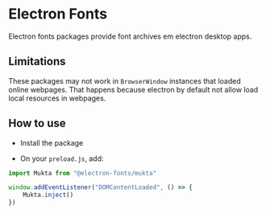 # Electron Fonts

Electron fonts packages provide font archives em electron desktop apps.

## Limitations

These packages may not work in `BrowserWindow` instances that loaded online webpages. That happens because electron by default not allow load local resources in webpages.

## How to use

* Install the package

* On your `preload.js`, add:

```ts
import Mukta from "@electron-fonts/mukta"

window.addEventListener("DOMContentLoaded", () => {
    Mukta.inject()
})
```